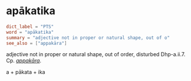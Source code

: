 # apākatika

``` toml
dict_label = "PTS"
word = "apākatika"
summary = "adjective not in proper or natural shape, out of o"
see_also = ["appakāra"]
```

adjective not in proper or natural shape, out of order, disturbed Dhp\-a.ii.7. Cp. *[appakāra](appakāra.md)*.

a \+ pākata \+ ika

